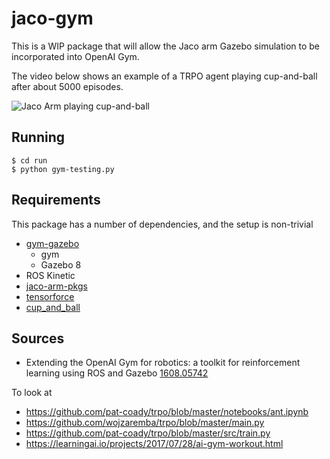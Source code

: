 jaco-gym
========

This is a WIP package that will allow the Jaco arm Gazebo simulation to be incorporated into OpenAI Gym. 

The video below shows an example of a TRPO agent playing cup-and-ball after about 5000 episodes.

![Jaco Arm playing cup-and-ball](https://i.imgur.com/trxbWoX.gifv)


Running
-------
```
$ cd run
$ python gym-testing.py
```

Requirements
-----------
This package has a number of dependencies, and the setup is non-trivial

 - [gym-gazebo](https://github.com/erlerobot/gym-gazebo)
	 - gym
	 - Gazebo 8
 - ROS Kinetic
 - [jaco-arm-pkgs](https://github.com/JenniferBuehler/jaco-arm-pkgs)
 - [tensorforce](https://github.com/reinforceio/tensorforce)
 - [cup_and_ball](https://github.com/aalexsmithh/cup_and_ball) 

Sources
-------
 - Extending the OpenAI Gym for robotics: a toolkit for reinforcement learning using ROS and Gazebo [1608.05742](https://arxiv.org/abs/1608.05742)

 To look at 
  - https://github.com/pat-coady/trpo/blob/master/notebooks/ant.ipynb
  - https://github.com/wojzaremba/trpo/blob/master/main.py
  - https://github.com/pat-coady/trpo/blob/master/src/train.py
  - https://learningai.io/projects/2017/07/28/ai-gym-workout.html
